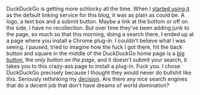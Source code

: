 DuckDuckGo is getting more schlocky all the time. When I <a href="http://scripting.com/2017/06/06.html#a080649">started using it</a> as the default linking service for this blog, it was as plain as could be. A logo, a text box and a submit button. Maybe a link at the bottom or off on the side, I have no recollection. But over time they've been adding junk to the page, so much so that this morning, doing a search there, I ended up at a page where you install a Chrome plug-in. I couldn't believe what I was seeing. I paused, tried to imagine how the fuck I got there, hit the back button and square in the middle of the DuckDuckGo home page is a <a href="http://scripting.com/images/2020/07/15/duckduckgoButton.png">big button</a>, the <i>only button on the page,</i> and it doesn't submit your search, it takes you to this crazy-ass page to install a plug-in. Fuck you. I chose DuckDuckGo precisely because I thought they would never do bullshit like this. Seriously rethinking my <a href="http://scripting.com/2017/06/06.html#a080649">decision</a>. Are there any nice search engines that do a decent job that don't have dreams of world domination? 
